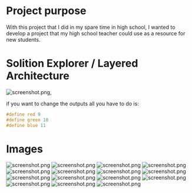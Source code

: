 # Project purpose
With this project that I did in my spare time in high school, I wanted to develop a project that my high school teacher could use as a resource for new students.

# Solition Explorer / Layered Architecture
![screenshot.png](OFB_IMG/1.PNG),

if you want to change the outputs all you have to do is:
```ino
#define red 9
#define green 10
#define blue 11
```

# Images
![screenshot.png](OFB_IMG/2.PNG)
![screenshot.png](OFB_IMG/3.PNG)
![screenshot.png](OFB_IMG/4.PNG)
![screenshot.png](OFB_IMG/5.PNG)
![screenshot.png](OFB_IMG/6.PNG)
![screenshot.png](OFB_IMG/7.PNG)
![screenshot.png](OFB_IMG/8.PNG)
![screenshot.png](OFB_IMG/9.PNG)
![screenshot.png](OFB_IMG/10.PNG)
![screenshot.png](OFB_IMG/11.PNG)
![screenshot.png](OFB_IMG/12.PNG)
![screenshot.png](OFB_IMG/Capture.PNG)
![screenshot.png](OFB_IMG/messagebox.PNG)
![screenshot.png](OFB_IMG/msgbox2.PNG)
![screenshot.png](OFB_IMG/msgbox3.PNG)
